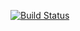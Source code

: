 [![Build Status](https://travis-ci.org/electrum/travistest.svg?branch=master)](https://travis-ci.org/electrum/travistest)
